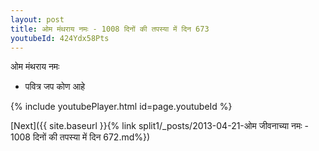 ```yaml
---
layout: post
title: ओम मंथराय नमः - 1008 दिनों की तपस्या में दिन 673
youtubeId: 424Ydx58Pts
---
```

 
 
 ओम मंथराय नमः  
 
 -  पवित्र जप कोण आहे 
 
  
 
  
 
 
 
 
 
 


{% include youtubePlayer.html id=page.youtubeId %}
 
[Next]({{ site.baseurl }}{% link  split1/_posts/2013-04-21-ओम जीवनाच्या नमः - 1008 दिनों की तपस्या में दिन 672.md%})
 
